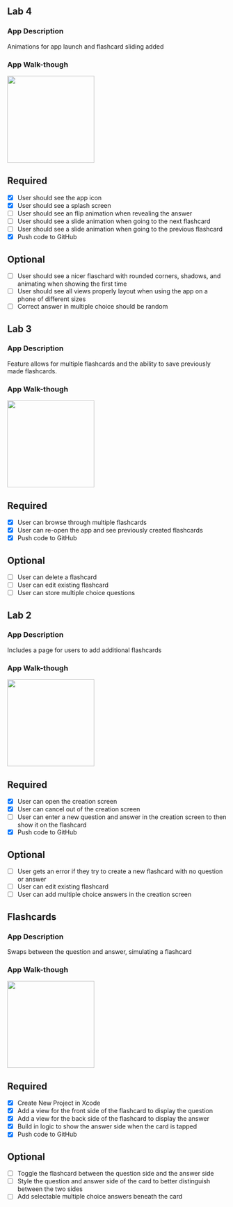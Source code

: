 ## Lab 4

### App Description
Animations for app launch and flashcard sliding added

### App Walk-though
<img src="http://g.recordit.co/oKGj2yIqh5.gif" width=200><br>

## Required
- [x] User should see the app icon 
- [x] User should see a splash screen
- [ ] User should see an flip animation when revealing the answer
- [ ] User should see a slide animation when going to the next flashcard
- [ ] User should see a slide animation when going to the previous flashcard
- [x] Push code to GitHub
## Optional
- [ ] User should see a nicer flaschard with rounded corners, shadows, and animating when showing the first time
- [ ] User should see all views properly layout when using the app on a phone of different sizes
- [ ] Correct answer in multiple choice should be random

## Lab 3

### App Description
Feature allows for multiple flashcards and the ability to save previously made flashcards.

### App Walk-though
<img src="http://g.recordit.co/6s3a4unOwa.gif" width=200><br>

## Required
- [x] User can browse through multiple flashcards
- [x] User can re-open the app and see previously created flashcards
- [x] Push code to GitHub
## Optional
- [ ] User can delete a flashcard
- [ ] User can edit existing flashcard
- [ ] User can store multiple choice questions

## Lab 2

### App Description
Includes a page for users to add additional flashcards

### App Walk-though
<img src="http://g.recordit.co/6s3a4unOwa.gif" width=200><br>

## Required
- [x] User can open the creation screen
- [x] User can cancel out of the creation screen
- [ ] User can enter a new question and answer in the creation screen to then show it on the flashcard
- [x] Push code to GitHub
## Optional
- [ ] User gets an error if they try to create a new flashcard with no question or answer
- [ ] User can edit existing flashcard
- [ ] User can add multiple choice answers in the creation screen

## Flashcards

### App Description
Swaps between the question and answer, simulating a flashcard

### App Walk-though
<img src="http://g.recordit.co/4fE4gcbnv5.gif" width=200><br>

## Required
- [x] Create New Project in Xcode
- [x] Add a view for the front side of the flashcard to display the question
- [x] Add a view for the back side of the flashcard to display the answer
- [x] Build in logic to show the answer side when the card is tapped
- [x] Push code to GitHub
## Optional
- [ ] Toggle the flashcard between the question side and the answer side
- [ ] Style the question and answer side of the card to better distinguish between the two sides
- [ ] Add selectable multiple choice answers beneath the card
